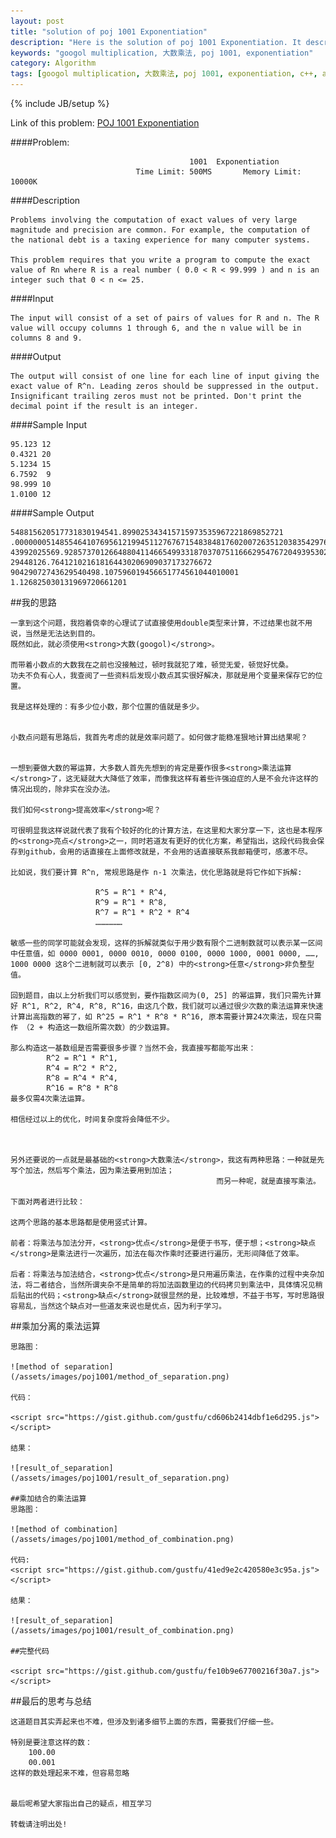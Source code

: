 ```yaml
---
layout: post
title: "solution of poj 1001 Exponentiation"
description: "Here is the solution of poj 1001 Exponentiation. It describes my train of thought of solving the problem of multiplication of googol."
keywords: "googol multiplication, 大数乘法, poj 1001, exponentiation"
category: Algorithm
tags: [googol multiplication, 大数乘法, poj 1001, exponentiation, c++, algorithm]
---
```


{% include JB/setup %}

Link of this problem: [POJ 1001 Exponentiation](http://poj.org/problem?id=1001)

####Problem:

											1001  Exponentiation
								Time Limit: 500MS		Memory Limit: 10000K

<!-- more -->
								
####Description

	Problems involving the computation of exact values of very large magnitude and precision are common. For example, the computation of the national debt is a taxing experience for many computer systems. 

	This problem requires that you write a program to compute the exact value of Rn where R is a real number ( 0.0 < R < 99.999 ) and n is an integer such that 0 < n <= 25.

####Input

	The input will consist of a set of pairs of values for R and n. The R value will occupy columns 1 through 6, and the n value will be in columns 8 and 9.

####Output

	The output will consist of one line for each line of input giving the exact value of R^n. Leading zeros should be suppressed in the output. Insignificant trailing zeros must not be printed. Don't print the decimal point if the result is an integer.

####Sample Input

	95.123 12
	0.4321 20
	5.1234 15
	6.7592  9
	98.999 10
	1.0100 12

####Sample Output

	548815620517731830194541.899025343415715973535967221869852721
	.00000005148554641076956121994511276767154838481760200726351203835429763013462401
	43992025569.928573701266488041146654993318703707511666295476720493953024
	29448126.764121021618164430206909037173276672
	90429072743629540498.107596019456651774561044010001
	1.126825030131969720661201


##我的思路

	一拿到这个问题，我抱着侥幸的心理试了试直接使用double类型来计算，不过结果也就不用说，当然是无法达到目的。
	既然如此，就必须使用<strong>大数(googol)</strong>。

	而带着小数点的大数我在之前也没接触过，顿时我就犯了难，顿觉无爱，顿觉好忧桑。
	功夫不负有心人，我查阅了一些资料后发现小数点其实很好解决，那就是用个变量来保存它的位置。

	我是这样处理的：有多少位小数，那个位置的值就是多少。


	小数点问题有思路后，我首先考虑的就是效率问题了。如何做才能稳准狠地计算出结果呢？


	一想到要做大数的幂运算，大多数人首先先想到的肯定是要作很多<strong>乘法运算</strong>了，这无疑就大大降低了效率，而像我这样有着些许强迫症的人是不会允许这样的情况出现的，除非实在没办法。

	我们如何<strong>提高效率</strong>呢？

	可很明显我这样说就代表了我有个较好的化的计算方法，在这里和大家分享一下，这也是本程序的<strong>亮点</strong>之一，同时若道友有更好的优化方案，希望指出，这段代码我会保存到github，会用的话直接在上面修改就是，不会用的话直接联系我邮箱便可，感激不尽。

	比如说，我们要计算 R^n, 常规思路是作 n-1 次乘法，优化思路就是将它作如下拆解:

		 			   R^5 = R^1 * R^4,
		 			   R^9 = R^1 * R^8,
		 			   R^7 = R^1 * R^2 * R^4
			 		   ………………

	敏感一些的同学可能就会发现，这样的拆解就类似于用少数有限个二进制数就可以表示某一区间中任意值，如 0000 0001, 0000 0010, 0000 0100, 0000 1000, 0001 0000, ……, 1000 0000 这8个二进制就可以表示 [0, 2^8) 中的<strong>任意</strong>非负整型值。

	回到题目，由以上分析我们可以感觉到，要作指数区间为(0, 25] 的幂运算，我们只需先计算好 R^1, R^2, R^4, R^8, R^16，由这几个数，我们就可以通过很少次数的乘法运算来快速计算出高指数的幂了，如 R^25 = R^1 * R^8 * R^16, 原本需要计算24次乘法，现在只需作 （2 + 构造这一数组所需次数）的少数运算。

	那么构造这一基数组是否需要很多步骤？当然不会，我直接写都能写出来：
			R^2 = R^1 * R^1,
			R^4 = R^2 * R^2,
			R^8 = R^4 * R^4,
			R^16 = R^8 * R^8
	最多仅需4次乘法运算。

	相信经过以上的优化，时间复杂度将会降低不少。



	另外还要说的一点就是最基础的<strong>大数乘法</strong>，我这有两种思路：一种就是先写个加法，然后写个乘法，因为乘法要用到加法；
												  而另一种呢，就是直接写乘法。

	下面对两者进行比较：

	这两个思路的基本思路都是使用竖式计算。

	前者：将乘法与加法分开，<strong>优点</strong>是便于书写，便于想；<strong>缺点</strong>是乘法进行一次遍历，加法在每次作乘时还要进行遍历，无形间降低了效率。

	后者：将乘法与加法结合，<strong>优点</strong>是只用遍历乘法，在作乘的过程中夹杂加法，将二者结合，当然所谓夹杂不是简单的将加法函数里边的代码拷贝到乘法中，具体情况见稍后贴出的代码；<strong>缺点</strong>就很显然的是，比较难想，不益于书写，写时思路很容易乱，当然这个缺点对一些道友来说也是优点，因为利于学习。


##乘加分离的乘法运算

	思路图：

	![method of separation](/assets/images/poj1001/method_of_separation.png)

	代码：

	<script src="https://gist.github.com/gustfu/cd606b2414dbf1e6d295.js"></script>

	结果：

	![result_of_separation](/assets/images/poj1001/result_of_separation.png)

	##乘加结合的乘法运算
	思路图：

	![method of combination](/assets/images/poj1001/method_of_combination.png)

	代码:
	<script src="https://gist.github.com/gustfu/41ed9e2c420580e3c95a.js"></script>

	结果：

	![result_of_separation](/assets/images/poj1001/result_of_combination.png)

	##完整代码

	<script src="https://gist.github.com/gustfu/fe10b9e67700216f30a7.js"></script>


##最后的思考与总结

	这道题目其实弄起来也不难，但涉及到诸多细节上面的东西，需要我们仔细一些。

	特别是要注意这样的数：
		100.00
		00.001
	这样的数处理起来不难，但容易忽略


	最后呢希望大家指出自己的疑点，相互学习

	转载请注明出处!